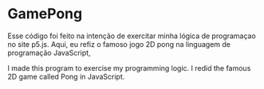 # GamePong

Esse código foi feito na intenção de exercitar minha lógica de programaçao no site p5.js.
Aqui, eu refiz o famoso jogo 2D pong na linguagem de programação JavaScript,

I made this program to exercise my programming logic.
I redid the famous 2D game called Pong in JavaScript.
